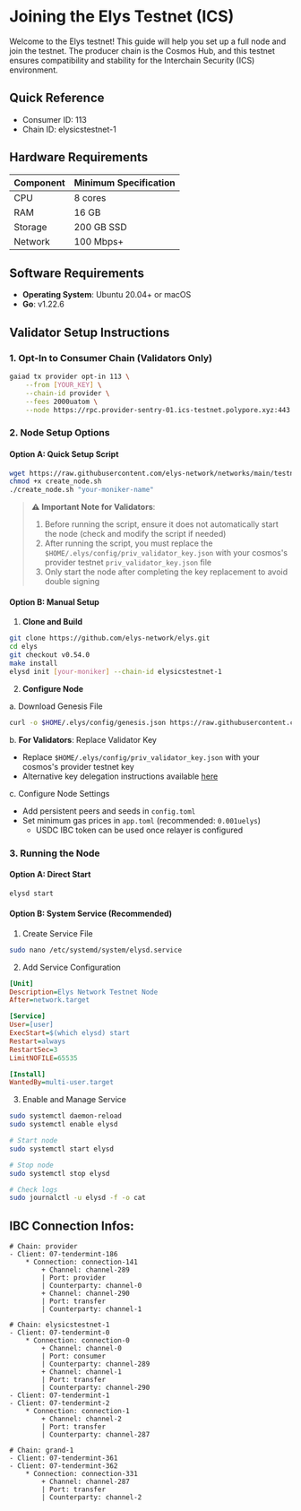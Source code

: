 # Joining the Elys Testnet (ICS)

Welcome to the Elys testnet! This guide will help you set up a full node and join the testnet. The producer chain is the Cosmos Hub, and this testnet ensures compatibility and stability for the Interchain Security (ICS) environment.

## Quick Reference
- Consumer ID: 113
- Chain ID: elysicstestnet-1

## Hardware Requirements

| Component | Minimum Specification |
|-----------|---------------------|
| CPU | 8 cores |
| RAM | 16 GB |
| Storage | 200 GB SSD |
| Network | 100 Mbps+ |

## Software Requirements

- **Operating System**: Ubuntu 20.04+ or macOS
- **Go**: v1.22.6

## Validator Setup Instructions

### 1. Opt-In to Consumer Chain (Validators Only)
```bash
gaiad tx provider opt-in 113 \
    --from [YOUR_KEY] \
    --chain-id provider \
    --fees 2000uatom \
    --node https://rpc.provider-sentry-01.ics-testnet.polypore.xyz:443
```

### 2. Node Setup Options

#### Option A: Quick Setup Script
```bash
wget https://raw.githubusercontent.com/elys-network/networks/main/testnet/elysicstestnet-1/create_node.sh
chmod +x create_node.sh
./create_node.sh "your-moniker-name"
```

> **⚠️ Important Note for Validators**: 
> 1. Before running the script, ensure it does not automatically start the node (check and modify the script if needed)
> 2. After running the script, you must replace the `$HOME/.elys/config/priv_validator_key.json` with your cosmos's provider testnet `priv_validator_key.json` file
> 3. Only start the node after completing the key replacement to avoid double signing

#### Option B: Manual Setup

1. **Clone and Build**
```bash
git clone https://github.com/elys-network/elys.git
cd elys
git checkout v0.54.0
make install
elysd init [your-moniker] --chain-id elysicstestnet-1
```

2. **Configure Node**

a. Download Genesis File
```bash
curl -o $HOME/.elys/config/genesis.json https://raw.githubusercontent.com/elys-network/networks/refs/heads/main/testnet/elysicstestnet-1/genesis.json
```

b. **For Validators**: Replace Validator Key
- Replace `$HOME/.elys/config/priv_validator_key.json` with your cosmos's provider testnet key
- Alternative key delegation instructions available [here](https://github.com/cosmos/testnets/blob/master/interchain-security/VALIDATOR_JOINING_GUIDE.md#option-two-use-key-delegation)

c. Configure Node Settings
- Add persistent peers and seeds in `config.toml`
- Set minimum gas prices in `app.toml` (recommended: `0.001uelys`)
  - USDC IBC token can be used once relayer is configured

### 3. Running the Node

#### Option A: Direct Start
```bash
elysd start
```

#### Option B: System Service (Recommended)

1. Create Service File
```bash
sudo nano /etc/systemd/system/elysd.service
```

2. Add Service Configuration
```ini
[Unit]
Description=Elys Network Testnet Node
After=network.target

[Service]
User=[user]
ExecStart=$(which elysd) start
Restart=always
RestartSec=3
LimitNOFILE=65535

[Install]
WantedBy=multi-user.target
```

3. Enable and Manage Service
```bash
sudo systemctl daemon-reload
sudo systemctl enable elysd

# Start node
sudo systemctl start elysd

# Stop node
sudo systemctl stop elysd

# Check logs
sudo journalctl -u elysd -f -o cat
```

## IBC Connection Infos:
```
# Chain: provider
- Client: 07-tendermint-186
    * Connection: connection-141
        + Channel: channel-289
        | Port: provider
        | Counterparty: channel-0
        + Channel: channel-290
        | Port: transfer
        | Counterparty: channel-1

# Chain: elysicstestnet-1
- Client: 07-tendermint-0
    * Connection: connection-0
        + Channel: channel-0
        | Port: consumer
        | Counterparty: channel-289
        + Channel: channel-1
        | Port: transfer
        | Counterparty: channel-290
- Client: 07-tendermint-1
- Client: 07-tendermint-2
    * Connection: connection-1
        + Channel: channel-2
        | Port: transfer
        | Counterparty: channel-287

# Chain: grand-1
- Client: 07-tendermint-361
- Client: 07-tendermint-362
    * Connection: connection-331
        + Channel: channel-287
        | Port: transfer
        | Counterparty: channel-2
```